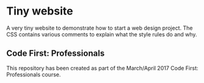 # Tiny website
A very tiny website to demonstrate how to start a web design project.
The CSS contains various comments to explain what the style rules do and why.

## Code First: Professionals
This repository has been created as part of the March/April 2017 Code First: Professionals course.